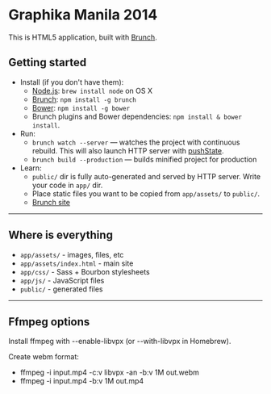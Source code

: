 # Graphika Manila 2014

This is HTML5 application, built with [Brunch](http://brunch.io).

## Getting started

* Install (if you don't have them):
    * [Node.js](http://nodejs.org): `brew install node` on OS X
    * [Brunch](http://brunch.io): `npm install -g brunch`
    * [Bower](http://bower.io): `npm install -g bower`
    * Brunch plugins and Bower dependencies: `npm install & bower install`.
* Run:
    * `brunch watch --server` — watches the project with continuous rebuild. This will also launch HTTP server with [pushState](https://developer.mozilla.org/en-US/docs/Web/Guide/API/DOM/Manipulating_the_browser_history).
    * `brunch build --production` — builds minified project for production
* Learn:
    * `public/` dir is fully auto-generated and served by HTTP server.  Write your code in `app/` dir.
    * Place static files you want to be copied from `app/assets/` to `public/`.
    * [Brunch site](http://brunch.io)


-----

## Where is everything

 * `app/assets/` - images, files, etc
 * `app/assets/index.html` - main site
 * `app/css/` - Sass + Bourbon stylesheets
 * `app/js/` - JavaScript files
 * `public/` - generated files

-----

## Ffmpeg options

Install ffmpeg with --enable-libvpx (or --with-libvpx in Homebrew).

Create webm format:

 * ffmpeg -i input.mp4 -c:v libvpx -an -b:v 1M out.webm
 * ffmpeg -i input.mp4 -b:v 1M out.mp4
